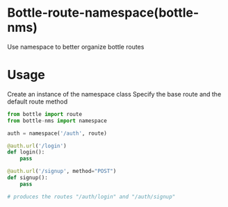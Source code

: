 # Bottle-route-namespace(bottle-nms)
Use namespace to better organize bottle routes

# Usage
Create an instance of the namespace class
Specify the base route and the default route method

``` python
from bottle import route
from bottle-nms import namespace

auth = namespace('/auth', route)

@auth.url('/login')
def login():
    pass

@auth.url('/signup', method="POST")
def signup():
    pass

# produces the routes "/auth/login" and "/auth/signup"
```
